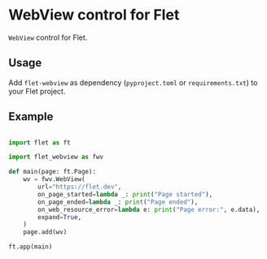 # WebView control for Flet

`WebView` control for Flet.

## Usage

Add `flet-webview` as dependency (`pyproject.toml` or `requirements.txt`) to your Flet project.

## Example

```py

import flet as ft

import flet_webview as fwv

def main(page: ft.Page):
    wv = fwv.WebView(
        url="https://flet.dev",
        on_page_started=lambda _: print("Page started"),
        on_page_ended=lambda _: print("Page ended"),
        on_web_resource_error=lambda e: print("Page error:", e.data),
        expand=True,
    )
    page.add(wv)

ft.app(main)
```